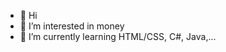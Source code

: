 - 👋 Hi
- 👀 I’m interested in money
- 🌱 I’m currently learning HTML/CSS, C#, Java,...

<!---
PhamNguyenNgocVang/PhamNguyenNgocVang is a ✨ special ✨ repository because its `README.md` (this file) appears on your GitHub profile.
You can click the Preview link to take a look at your changes.
--->
